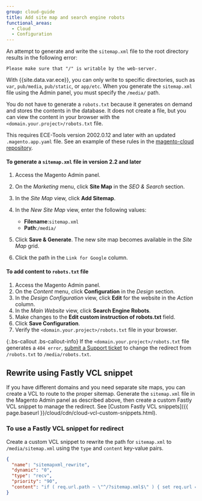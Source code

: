 ```yaml
---
group: cloud-guide
title: Add site map and search engine robots
functional_areas:
  - Cloud
  - Configuration
---
```

An attempt to generate and write the `sitemap.xml` file to the root directory results in the following error:

```terminal
Please make sure that "/" is writable by the web-server.
```

With {{site.data.var.ece}}, you can only write to specific directories, such as `var`, `pub/media`, `pub/static`, or `app/etc`. When you generate the `sitemap.xml` file using the Admin panel, you must specify the `/media/` path.

You do not have to generate a `robots.txt` because it generates on demand and stores the contents in the database. It does not create a file, but you can view the content in your browser with the `<domain.your.project>/robots.txt` file.

This requires ECE-Tools version 2002.0.12 and later with an updated `.magento.app.yaml` file. See an example of these rules in the [magento-cloud repository](https://github.com/magento/magento-cloud/blob/master/.magento.app.yaml#L43-L49).

#### To generate a `sitemap.xml` file in version 2.2 and later

1. Access the Magento Admin panel.
1. On the _Marketing_ menu, click **Site Map** in the _SEO & Search_ section.
1. In the _Site Map_ view, click **Add Sitemap**.
1. In the _New Site Map_ view, enter the following values:

   -  **Filename**:`sitemap.xml`
   -  **Path**:`/media/`

1. Click **Save & Generate**. The new site map becomes available in the _Site Map_ grid.
1. Click the path in the `Link for Google` column.

#### To add content to `robots.txt` file

1. Access the Magento Admin panel.
1. On the _Content_ menu, click **Configuration** in the _Design_ section.
1. In the _Design Configuration_ view, click **Edit** for the website in the _Action_ column.
1. In the _Main Website_ view, click **Search Engine Robots**.
1. Make changes to the **Edit custom instruction of robots.txt** field.
1. Click **Save Configuration**.
1. Verify the `<domain.your.project>/robots.txt` file in your browser.

{:.bs-callout .bs-callout-info}
If the `<domain.your.project>/robots.txt` file generates a `404 error`, [submit a Support ticket](https://support.magento.com/hc/en-us/articles/360019088251-Submit-a-support-ticket) to change the redirect from `/robots.txt` to `/media/robots.txt`.

## Rewrite using Fastly VCL snippet

 If you have different domains and you need separate site maps, you can create a VCL to route to the proper sitemap. Generate the `sitemap.xml` file in the Magento Admin panel as described above, then create a custom Fastly VCL snippet to manage the redirect. See [Custom Fastly VCL snippets]({{ page.baseurl }}/cloud/cdn/cloud-vcl-custom-snippets.html).

### To use a Fastly VCL snippet for redirect

Create a custom VCL snippet to rewrite the path for `sitemap.xml` to `/media/sitemap.xml` using the `type` and `content` key-value pairs.

```json
{
  "name": "sitemapxml_rewrite",
  "dynamic": "0",
  "type": "recv",
  "priority": "90",
  "content": "if ( req.url.path ~ \"^/?sitemap.xml$\" ) { set req.url = \"/media/sitemap.xml\"; }"
}
```
